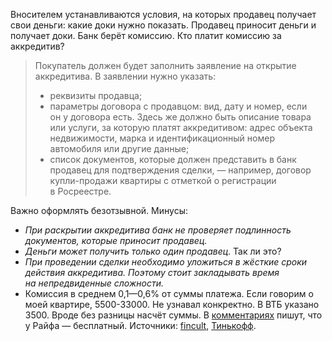 Вносителем устанавливаются условия, на которых продавец получает свои деньги: какие доки нужно показать.
Продавец приносит деньги и получает доки. Банк берёт комиссию.
Кто платит комиссию за аккредитив?
> Покупатель должен будет заполнить заявление на открытие аккредитива. В заявлении нужно указать:
> - реквизиты продавца;
> - параметры договора с продавцом: вид, дату и номер, если он у договора есть. Здесь же должно быть описание товара или услуги, за которую платят аккредитивом: адрес объекта недвижимости, марка и идентификационный номер автомобиля или другие данные;
> - список документов, которые должен представить в банк продавец для подтверждения сделки, — например, договор купли-продажи квартиры с отметкой о регистрации в Росреестре.

Важно оформлять безотзывной.
Минусы:
- *При раскрытии аккредитива банк не проверяет подлинность документов, которые приносит продавец.*
- *Деньги может получить только один продавец*. Так ли это?
- *При проведении сделки необходимо уложиться в жёсткие сроки действия аккредитива. Поэтому стоит закладывать время на непредвиденные сложности.*
- Комиссия в среднем 0,1—0,6% от суммы платежа. Если говорим о моей квартире, 5500-33000. Не узнавал конкректно. В ВТБ указано 3500. Вроде без разницы насчёт суммы.
	В [комментариях](https://journal.tinkoff.ru/guide/letter-credit/#c1242826) пишут, что у Райфа — бесплатный.
Источники: [fincult](https://fincult.info/article/bankovskiy-akkreditiv-chto-eto-i-kak-ego-ispolzovat-pri-krupnykh-pokupkakh/), [Тинькофф](https://journal.tinkoff.ru/guide/letter-credit/).